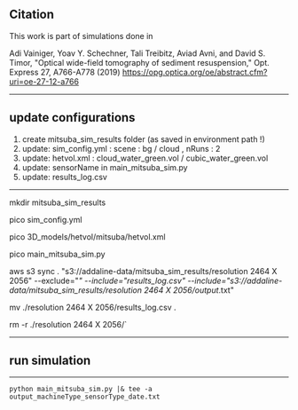Citation
---
This work is part of simulations done in 

Adi Vainiger, Yoav Y. Schechner, Tali Treibitz, Aviad Avni, and David S. Timor, "Optical wide-field tomography of sediment resuspension," Opt. Express 27, A766-A778 (2019)
https://opg.optica.org/oe/abstract.cfm?uri=oe-27-12-a766

[//]: < --------------------------------------------------------------->

[//]: < List of commands to run before operating mitsuba simulation > 
[//]: <                    update mitsuba code    >                
[//]: <  cd $MITSUBA_SIM >
[//]: < git pull >

[//]: < ### if not working delete $MITSUBA_SIM and do : >
[//]: < cd ..>

[//]: < rm -r $MITSUBA_SIM>

[//]: < git clone https://github.com/Addalin/Unerwater_Mitsuba_Rendering.git >

[//]: < cd $MITSUBA_SIM >

---------------------------------------------------------------
##                    update configurations                 
1. create mitsuba_sim_results folder (as saved in environment path !)
2. update: sim_config.yml : scene : bg / cloud , nRuns : 2 
3. update: hetvol.xml : cloud_water_green.vol / cubic_water_green.vol
4. update: sensorName in main_mitsuba_sim.py
5. update: results_log.csv

---------------------------------------------------------------

mkdir mitsuba_sim_results

pico sim_config.yml

pico 3D_models/hetvol/mitsuba/hetvol.xml

pico main_mitsuba_sim.py

aws s3 sync . "s3://addaline-data/mitsuba_sim_results/resolution 2464 X 2056" --exclude="*" --include="results_log.csv" --include="s3://addaline-
data/mitsuba_sim_results/resolution 2464 X 2056/output*.txt"

mv ./resolution 2464 X 2056/results_log.csv .

rm -r ./resolution 2464 X 2056/`

---------------------------------------------------------------
##                     run simulation                          #
---------------------------------------------------------------
`python main_mitsuba_sim.py |& tee -a output_machineType_sensorType_date.txt`
